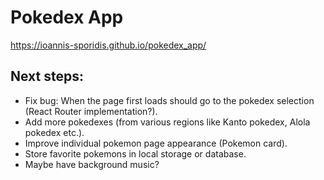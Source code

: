 # Pokedex App

https://ioannis-sporidis.github.io/pokedex_app/

## Next steps:

- Fix bug: When the page first loads should go to the pokedex selection (React Router implementation?).
- Add more pokedexes (from various regions like Kanto pokedex, Alola pokedex etc.).
- Improve individual pokemon page appearance (Pokemon card).
- Store favorite pokemons in local storage or database.
- Maybe have background music?
